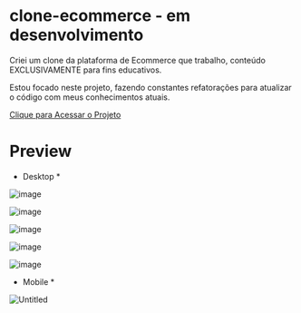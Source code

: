 # clone-ecommerce - em desenvolvimento
Criei um clone da plataforma de Ecommerce que trabalho, conteúdo EXCLUSIVAMENTE para fins educativos. <br>

Estou focado neste projeto, fazendo constantes refatorações para atualizar o código com meus conhecimentos atuais.

<a href="https://rauldiamantino.github.io/clone-plataforma/">Clique para Acessar o Projeto</a>

# Preview 

* Desktop *

![image](https://user-images.githubusercontent.com/100098231/203445611-5ce10420-367f-42ac-97fe-a4b9d62d1ed4.png)

![image](https://user-images.githubusercontent.com/100098231/203445648-49e867ec-ed6f-4ed6-bc24-ec1604669543.png)

![image](https://user-images.githubusercontent.com/100098231/203445671-baa3c77b-3f12-4258-a50d-cd6285caf4db.png)

![image](https://user-images.githubusercontent.com/100098231/203445691-77c8d268-a977-41a8-8f7e-d8eafbce1e77.png)

![image](https://user-images.githubusercontent.com/100098231/203445715-8d0d07be-49d4-4aba-86de-a0c27d7b19f9.png)


* Mobile *

![Untitled](https://user-images.githubusercontent.com/100098231/203446642-bf80d7c3-1982-4793-8d02-05922599a539.png)

